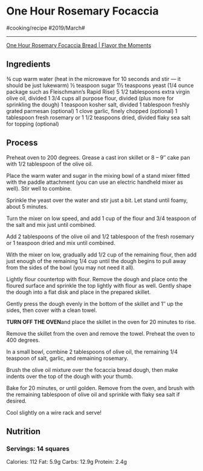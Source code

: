 # One Hour Rosemary Focaccia
#cooking/recipe #2019/March#
- - - -
[One Hour Rosemary Focaccia Bread | Flavor the Moments](https://flavorthemoments.com/one-hour-rosemary-focaccia-bread/)

## Ingredients
¾ cup warm water (heat in the microwave for 10 seconds and stir — it should be just lukewarm)
½ teaspoon sugar
1½ teaspoons yeast (1/4 ounce package such as Fleischmann’s Rapid Rise)
5 1/2 tablespoons extra virgin olive oil, divided
1 3/4 cups all purpose flour, divided (plus more for sprinkling the dough)
1 teaspoon kosher salt, divided
1 tablespoon freshly grated parmesan (optional)
1 clove garlic, finely chopped (optional)
1 tablespoon fresh rosemary or 1 1/2 teaspoons dried, divided
flaky sea salt for topping (optional)

## Process 
Preheat oven to 200 degrees. Grease a cast iron skillet or 8 – 9″ cake pan with 1/2 tablespoon of the olive oil.

Place the warm water and sugar in the mixing bowl of a stand mixer fitted with the paddle attachment (you can use an electric handheld mixer as well). Stir well to combine.

Sprinkle the yeast over the water and stir just a bit. Let stand until foamy, about 5 minutes.

Turn the mixer on low speed, and add 1 cup of the flour and 3/4 teaspoon of the salt and mix just until combined.

Add 2 tablespoons of the olive oil and 1/2 tablespoon of the fresh rosemary or 1 teaspoon dried and mix until combined.

With the mixer on low, gradually add 1/2 cup of the remaining flour, then add just enough of the remaining 1/4 cup until the dough begins to pull away from the sides of the bowl (you may not need it all).

Lightly flour countertop with flour. Remove the dough and place onto the floured surface and sprinkle the top lightly with flour as well. Gently shape the dough into a flat disk and place in the prepared skillet.

Gently press the dough evenly in the bottom of the skillet and 1″ up the sides, then cover with a clean towel.

**TURN OFF THE OVEN**and place the skillet in the oven for 20 minutes to rise.

Remove the skillet from the oven and remove the towel. Preheat the oven to 400 degrees.

In a small bowl, combine 2 tablespoons of olive oil, the remaining 1/4 teaspoon of salt, garlic, and remaining rosemary.

Brush the olive oil mixture over the focaccia bread dough, then make indents over the top of the dough with your thumb.

Bake for 20 minutes, or until golden. Remove from the oven, and brush with the remaining tablespoon of olive oil and sprinkle with flaky sea salt if desired.

Cool slightly on a wire rack and serve!

## Nutrition
### Servings: 14 squares
Calories: 112
Fat: 5.9g
Carbs: 12.9g
Protein: 2.4g

 
